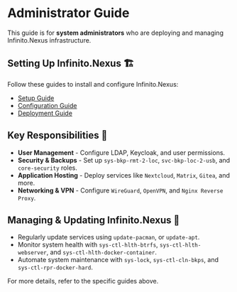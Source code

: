 # Administrator Guide

This guide is for **system administrators** who are deploying and managing Infinito.Nexus infrastructure.

## Setting Up Infinito.Nexus 🏗️
Follow these guides to install and configure Infinito.Nexus:
- [Setup Guide](SETUP_GUIDE.md)
- [Configuration Guide](CONFIGURATION.md)
- [Deployment Guide](DEPLOY.md)

## Key Responsibilities 🔧
- **User Management** - Configure LDAP, Keycloak, and user permissions.
- **Security & Backups** - Set up `sys-bkp-rmt-2-loc`, `svc-bkp-loc-2-usb`, and `core-security` roles.
- **Application Hosting** - Deploy services like `Nextcloud`, `Matrix`, `Gitea`, and more.
- **Networking & VPN** - Configure `WireGuard`, `OpenVPN`, and `Nginx Reverse Proxy`.

## Managing & Updating Infinito.Nexus 🔄
- Regularly update services using `update-pacman`, or `update-apt`.
- Monitor system health with `sys-ctl-hlth-btrfs`, `sys-ctl-hlth-webserver`, and `sys-ctl-hlth-docker-container`.
- Automate system maintenance with `sys-lock`, `sys-ctl-cln-bkps`, and `sys-ctl-rpr-docker-hard`.

For more details, refer to the specific guides above.